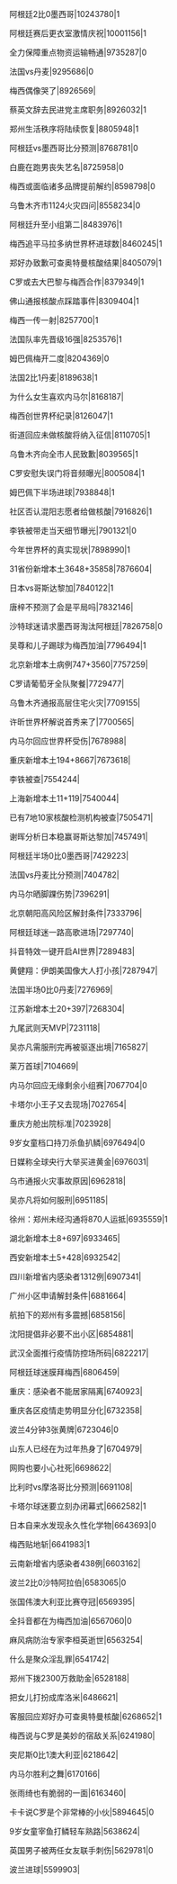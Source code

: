 阿根廷2比0墨西哥|10243780|1

阿根廷赛后更衣室激情庆祝|10001156|1

全力保障重点物资运输畅通|9735287|0

法国vs丹麦|9295686|0

梅西偶像哭了|8926569|

蔡英文辞去民进党主席职务|8926032|1

郑州生活秩序将陆续恢复|8805948|1

阿根廷vs墨西哥比分预测|8768781|0

白鹿在跑男丧失艺名|8725958|0

梅西或面临诸多品牌提前解约|8598798|0

乌鲁木齐市1124火灾四问|8558234|0

阿根廷升至小组第二|8483976|1

梅西追平马拉多纳世界杯进球数|8460245|1

郑好办致歉可查奥特曼核酸结果|8405079|1

C罗或去大巴黎与梅西合作|8379349|1

佛山通报核酸点踩踏事件|8309404|1

梅西一传一射|8257700|1

法国队率先晋级16强|8253576|1

姆巴佩梅开二度|8204369|0

法国2比1丹麦|8189638|1

为什么女生喜欢内马尔|8168187|

梅西创世界杯纪录|8126047|1

街道回应未做核酸将纳入征信|8110705|1

乌鲁木齐向全市人民致歉|8039565|1

C罗安慰失误门将音频曝光|8005084|1

姆巴佩下半场进球|7938848|1

社区否认混阳志愿者给做核酸|7916826|1

李铁被带走当天细节曝光|7901321|0

今年世界杯的真实现状|7898990|1

31省份新增本土3648+35858|7876604|

日本vs哥斯达黎加|7840122|1

唐梓不预测了会是平局吗|7832146|

沙特球迷请求墨西哥淘汰阿根廷|7826758|0

吴尊和儿子踢球为梅西加油|7796494|1

北京新增本土病例747+3560|7757259|

C罗请葡萄牙全队聚餐|7729477|

乌鲁木齐通报高层住宅火灾|7709155|

许昕世界杯解说首秀来了|7700565|

内马尔回应世界杯受伤|7678988|

重庆新增本土194+8667|7673618|

李铁被查|7554244|

上海新增本土11+119|7540044|

已有7地10家核酸检测机构被查|7505471|

谢晖分析日本稳赢哥斯达黎加|7457491|

阿根廷半场0比0墨西哥|7429223|

法国vs丹麦比分预测|7404782|

内马尔晒脚踝伤势|7396291|

北京朝阳高风险区解封条件|7333796|

阿根廷球迷一路高歌进场|7297740|

抖音特效一键开启AI世界|7289483|

黄健翔：伊朗美国像大人打小孩|7287947|

法国半场0比0丹麦|7276969|

江苏新增本土20+397|7268304|

九尾武则天MVP|7231118|

吴亦凡需服刑完再被驱逐出境|7165827|

莱万首球|7104669|

内马尔回应无缘剩余小组赛|7067704|0

卡塔尔小王子又去现场|7027654|

重庆方舱出院标准|7023928|

9岁女童档口持刀杀鱼扒鳞|6976494|0

日媒称全球央行大举买进黄金|6976031|

乌市通报火灾事故原因|6962818|

吴亦凡将如何服刑|6951185|

徐州：郑州未经沟通将870人运抵|6935559|1

湖北新增本土8+697|6933465|

西安新增本土5+428|6932542|

四川新增省内感染者1312例|6907341|

广州小区申请解封条件|6881664|

航拍下的郑州有多震撼|6858156|

沈阳提倡非必要不出小区|6854881|

武汉全面推行疫情防控场所码|6822217|

阿根廷球迷膜拜梅西|6806459|

重庆：感染者不能居家隔离|6740923|

重庆各区疫情走势明显分化|6732358|

波兰4分钟3张黄牌|6723046|0

山东人已经在为过年热身了|6704979|

网购也要小心社死|6698622|

比利时vs摩洛哥比分预测|6691108|

卡塔尔球迷要立刻办闭幕式|6662582|1

日本自来水发现永久性化学物|6643693|0

梅西贴地斩|6641983|1

云南新增省内感染者438例|6603162|

波兰2比0沙特阿拉伯|6583065|0

张国伟澳大利亚比赛夺冠|6569395|

全抖音都在为梅西加油|6567060|0

麻风病防治专家李桓英逝世|6563254|

什么是聚众淫乱罪|6541742|

郑州下拨2300万救助金|6528188|

把女儿打扮成库洛米|6486621|

客服回应郑好办可查奥特曼核酸|6268652|1

梅西说与C罗是美妙的宿敌关系|6241980|

突尼斯0比1澳大利亚|6218642|

内马尔胜利之舞|6170166|

张雨绮也有脆弱的一面|6163460|

卡卡说C罗是个非常棒的小伙|5894645|0

9岁女童宰鱼打鳞轻车熟路|5638624|

英国男子被两任女友联手刺伤|5629781|0

波兰进球|5599903|


